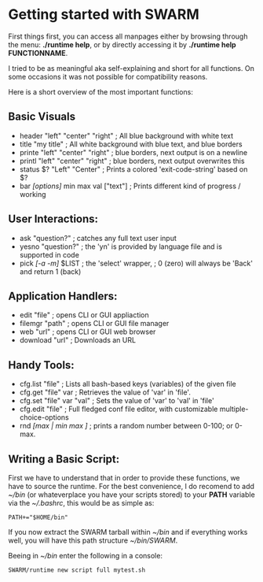 Getting started with SWARM
==========================

First things first, you can access all manpages either by browsing through the menu: **./runtime help**, or by directly accessing it by **./runtime help FUNCTIONNAME**.

I tried to be as meaningful aka self-explaining and short for all functions.
On some occasions it was not possible for compatibility reasons.

Here is a short overview of the most important functions:


Basic Visuals
-------------

* header "left" "center" "right" 	; All blue background with white text
* title "my title" 			; All white background with blue text, and blue borders
* printe "left" "center" "right" 	; blue borders, next output is on a newline
* printl "left" "center" "right" 	; blue borders, next output overwrites this
* status $? "Left" "Center"		; Prints a colored 'exit-code-string' based on $?
* bar _[options]_ min max val ["text"]	; Prints different kind of progress / working


User Interactions:
------------------

* ask "question?" 	; catches any full text user input
* yesno "question?" 	; the 'yn' is provided by language file and is supported in code
* pick _[-a -m]_ $LIST 	; the 'select' wrapper, ; 0 (zero) will always be 'Back' and return 1 (back)



Application Handlers:
---------------------

* edit "file" 		; opens CLI or GUI appliaction
* filemgr "path" 	; opens CLI or GUI file manager
* web "url" 		; opens CLI or GUI web browser
* download "url" 	; Downloads an URL


Handy Tools:
------------

* cfg.list "file" 		; Lists all bash-based keys (variables) of the given file
* cfg.get "file" var		; Retrieves the value of 'var' in 'file'.
* cfg.set "file" var "val"	; Sets the value of 'var' to 'val' in 'file'
* cfg.edit "file"		; Full fledged conf file editor, with customizable multiple-choice-options
* rnd _[max | min max ]_ 	; prints a random number between 0-100; or 0-max.



Writing a Basic Script:
-----------------------

First we have to understand that in order to provide these functions, we have to source the runtime.
For the best convenience, I do recomend to add _~/bin_ (or whateverplace you have your scripts stored) to your **PATH** variable via the _~/.bashrc_, this would be as simple as:

    PATH+="$HOME/bin"

If you now extract the SWARM tarball within _~/bin_ and if everything works well, you will have this path structure _~/bin/SWARM_.

Beeing in _~/bin_ enter the following in a console:

    SWARM/runtime new script full mytest.sh
    
   


